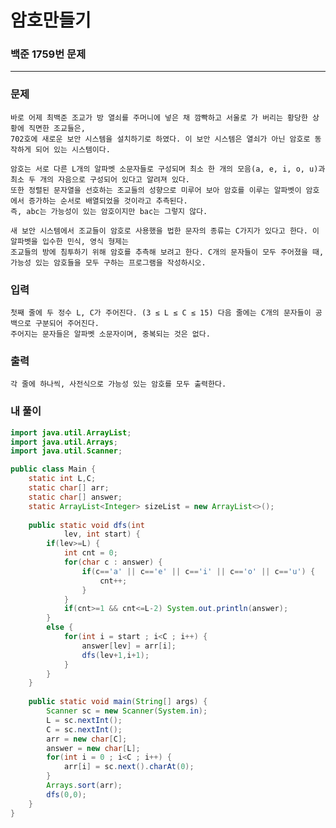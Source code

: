 # 암호만들기

### 백준 1759번 문제

------------

### 문제

	바로 어제 최백준 조교가 방 열쇠를 주머니에 넣은 채 깜빡하고 서울로 가 버리는 황당한 상황에 직면한 조교들은, 
	702호에 새로운 보안 시스템을 설치하기로 하였다. 이 보안 시스템은 열쇠가 아닌 암호로 동작하게 되어 있는 시스템이다.

	암호는 서로 다른 L개의 알파벳 소문자들로 구성되며 최소 한 개의 모음(a, e, i, o, u)과 최소 두 개의 자음으로 구성되어 있다고 알려져 있다. 
	또한 정렬된 문자열을 선호하는 조교들의 성향으로 미루어 보아 암호를 이루는 알파벳이 암호에서 증가하는 순서로 배열되었을 것이라고 추측된다. 
	즉, abc는 가능성이 있는 암호이지만 bac는 그렇지 않다.

	새 보안 시스템에서 조교들이 암호로 사용했을 법한 문자의 종류는 C가지가 있다고 한다. 이 알파벳을 입수한 민식, 영식 형제는 
	조교들의 방에 침투하기 위해 암호를 추측해 보려고 한다. C개의 문자들이 모두 주어졌을 때, 
	가능성 있는 암호들을 모두 구하는 프로그램을 작성하시오.

### 입력

	첫째 줄에 두 정수 L, C가 주어진다. (3 ≤ L ≤ C ≤ 15) 다음 줄에는 C개의 문자들이 공백으로 구분되어 주어진다. 
	주어지는 문자들은 알파벳 소문자이며, 중복되는 것은 없다.

### 출력

	각 줄에 하나씩, 사전식으로 가능성 있는 암호를 모두 출력한다.

### 내 풀이

```java
import java.util.ArrayList;
import java.util.Arrays;
import java.util.Scanner;

public class Main {
	static int L,C;
	static char[] arr;
	static char[] answer;
	static ArrayList<Integer> sizeList = new ArrayList<>();
	
	public static void dfs(int
			lev, int start) {
		if(lev>=L) {
			int cnt = 0;
			for(char c : answer) {
				if(c=='a' || c=='e' || c=='i' || c=='o' || c=='u') {
					cnt++;
				}
			}
			if(cnt>=1 && cnt<=L-2) System.out.println(answer);
		}
		else {
			for(int i = start ; i<C ; i++) {
				answer[lev] = arr[i];
				dfs(lev+1,i+1);
			}
		}
	}
	
    public static void main(String[] args) {
    	Scanner sc = new Scanner(System.in);
    	L = sc.nextInt();
    	C = sc.nextInt();
    	arr = new char[C];
    	answer = new char[L];
    	for(int i = 0 ; i<C ; i++) {
    		arr[i] = sc.next().charAt(0);
    	}
    	Arrays.sort(arr);
    	dfs(0,0);
    }
}
```
